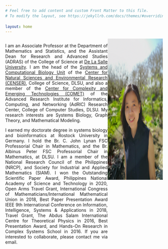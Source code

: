 ```yaml
---
# Feel free to add content and custom Front Matter to this file.
# To modify the layout, see https://jekyllrb.com/docs/themes/#overriding-theme-defaults

layout: home
---
```

<style>
/* Create two unequal columns that floats next to each other */
.column {
  float: left;
}

.left {
  width: 65%;
  text-align: justify;
}

.right {
  width: 35%;
}
</style>

<div class="row">
	<div class="column left">
		<p>
		I am an Associate Professor at the Department of Mathematics and Statistics, and the Assistant Dean for Research and Advanced Studies (ADRAS) of the College of Science at <a href="https://www.dlsu.edu.ph/" target="_blank">De La Salle University</a>. I am the head of the <a href="https://dlsu-scomb.github.io/" target="_blank">Systems and Computational Biology Unit</a> of the <a href="https://www.dlsu.edu.ph/research/research-centers/censer/censer-3/" target="_blank">Center for Natural Sciences and Environmental Research (CENSER)</a>, College of Science, DLSU, and also a member of the <a href="https://comet.dlsu.edu.ph/" target="_blank">Center for Complexity and Emerging Technologies (COMET)</a> of the Advanced Research Institute for Informatics, Computing, and Networking (AdRIC) Research Center, College of Computer Studies, DLSU. My research interests are Systems Biology, Graph Theory, and Mathematical Modeling.
		</p>
		<p>
		I earned my doctorate degree in systems biology and bioinformatics at Rostock University in Germany. I hold the Br. C. John Lynan FSC Professorial Chair in Mathematics, and the Br. Albinus Peter FSC Professorial Chair in Mathematics, at DLSU. I am a member of the National Research Council of the Philippines (NRCP), and Society for Industrial and Applied Mathematics (SIAM). I won the Outstanding Scientific Paper Award, Philippines National Academy of Science and Technology in 2020, Open Arms Travel Grant, International Congress of Mathematicians/International Mathematical Union in 2018, Best Paper Presentation Award IEEE 9th International Conference on Information, Intelligence, Systems & Applications in 2018, Travel Grant, The Abdus Salam International Centre for Theoretical Physics in 2016, Best Presentation Award, and Hands-On Research in Complex Systems School in 2016. If you are interested to collaborate, please contact me via email.
		</p>
	</div>
	<div class="column right">
	
<img src='/assets/angelyn-lao.jpg' width='300' height='450' align='right' />

	</div>
</div>
